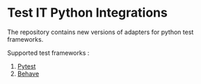 # Test IT Python Integrations
The repository contains new versions of adapters for python test frameworks.

Supported test frameworks :
 1. [Pytest](https://github.com/testit-tms/adapters-python/tree/main/testit-adapter-pytest)
 2. [Behave](https://github.com/testit-tms/adapters-python/tree/main/testit-adapter-behave)
